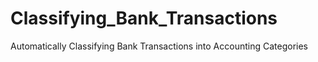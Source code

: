 # Classifying_Bank_Transactions
Automatically Classifying Bank Transactions into Accounting Categories
